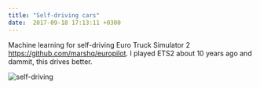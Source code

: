 ```yaml
---
title: "Self-driving cars"
date:  2017-09-18 17:13:11 +0300
---
```



Machine learning for self-driving Euro Truck Simulator 2
https://github.com/marshq/europilot. I played ETS2 about 10 years ago and dammit, this drives better.

![self-driving](/img/day.gif)